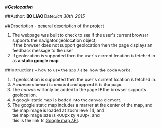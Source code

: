 #**_Geolocation_**

##Author: **BO LIAO**  Date:_Jan 30th, 2015_

##Description - general description of the project
1. The webpage was built to check to see if the user's current browser supports the navigator.geolocation object;        
 If the browser does not support geolocation then the page displays an feedback message to the user.
2. If geolocation is supported then the user's current location is fetched in as **a static google map**.


##Instructions - how to use the app / site, how the code works.
1. If geolocation is supported then the user's current location is fetched in.
2. A _canvas_ element is created and append it to the page.
3. The _canvas_ will only be added to the page **IF** the browser supports geolocation.
4. A google static map is loaded into the canvas element.
5. The google static map includes a marker at the center of the map, and     
 the map image is loaded at zoom level 14, and    
 the map image size is 400px by 400px, and     
 this is the link to [Google map API](https://developers.google.com/maps/documentation/staticmaps "Links to an external site").
